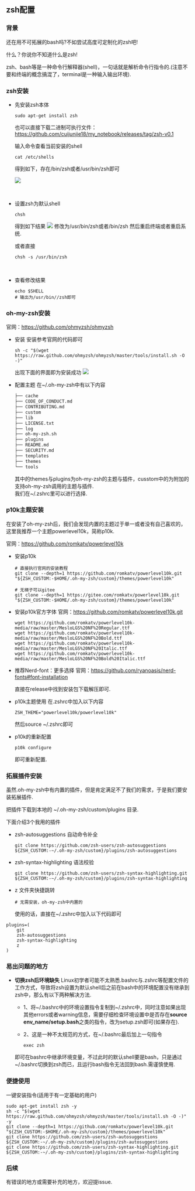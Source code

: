 ## zsh配置

### 背景

还在用不可拓展的bash吗?不如尝试高度可定制化的zsh吧!

什么？你说你不知道什么是zsh!

zsh、bash等是一种命令行解释器(shell)，一句话就是解析命令行指令的.(注意不要和终端的概念搞混了，terminal是一种输入输出环境).

### zsh安装

- 先安装zsh本体
  
  ```shell
  sudo apt-get install zsh
  ```

  也可以直接下载二进制可执行文件：https://github.com/cuijunjie18/my_notebook/releases/tag/zsh-v0.1
  
    输入命令查看当前安装的shell
  
  ```shell
  cat /etc/shells
  ```
  
    得到如下，存在/bin/zsh或者/usr/bin/zsh即可
  
    ![](images/a.png)
  
  <br>

- 设置zsh为默认shell
  
  ```shell
  chsh
  ```
  
  得到如下结果
  ![](images/b.png)
  修改为/usr/bin/zsh或者/bin/zsh
  然后重启终端或者重启系统.
  
  或者直接
  
  ```shell
  chsh -s /usr/bin/zsh
  ```
  
  <br>

- 查看修改结果
  
  ```shell
  echo $SHELL
  # 输出为/usr/bin//zsh即可
  ```

### oh-my-zsh安装

官网：https://github.com/ohmyzsh/ohmyzsh

- 安装
  安装参考官网的代码即可
  
  ```shell
  sh -c "$(wget https://raw.github.com/ohmyzsh/ohmyzsh/master/tools/install.sh -O -)"
  ```
  
  出现下面的界面即为安装成功
  ![](images/c.png)

- 配置主题
  在~/.oh-my-zsh中有以下内容
  
  ```txt
  ├── cache
  ├── CODE_OF_CONDUCT.md
  ├── CONTRIBUTING.md
  ├── custom
  ├── lib
  ├── LICENSE.txt
  ├── log
  ├── oh-my-zsh.sh
  ├── plugins
  ├── README.md
  ├── SECURITY.md
  ├── templates
  ├── themes
  └── tools
  ```
  
  其中的themes与plugins为oh-my-zsh的主题与插件，cusstom中的为附加的支持oh-my-zsh调用的主题与插件.  
  我们在~/.zshrc里可以进行选择.

### p10k主题安装

在安装了oh-my-zsh后，我们会发现内置的主题过于单一或者没有自己喜欢的，这里我推荐一个主题powerlevel10k，简称p10k.

官网：https://github.com/romkatv/powerlevel10k

- 安装p10k
  
  ```shell
  # 直接执行官网的安装教程
  git clone --depth=1 https://github.com/romkatv/powerlevel10k.git "${ZSH_CUSTOM:-$HOME/.oh-my-zsh/custom}/themes/powerlevel10k"
  
  # 无梯子可以gitee
  git clone --depth=1 https://gitee.com/romkatv/powerlevel10k.git "${ZSH_CUSTOM:-$HOME/.oh-my-zsh/custom}/themes/powerlevel10k"
  ```

- 安装p10k官方字体
  官网：https://github.com/romkatv/powerlevel10k.git
  
  ```shell
  wget https://github.com/romkatv/powerlevel10k-media/raw/master/MesloLGS%20NF%20Regular.ttf
  wget https://github.com/romkatv/powerlevel10k-media/raw/master/MesloLGS%20NF%20Bold.ttf
  wget https://github.com/romkatv/powerlevel10k-media/raw/master/MesloLGS%20NF%20Italic.ttf
  wget https://github.com/romkatv/powerlevel10k-media/raw/master/MesloLGS%20NF%20Bold%20Italic.ttf
  ```

- 推荐Nerd-font：更多选择
  官网：https://github.com/ryanoasis/nerd-fonts#font-installation
  
  直接在release中找到安装包下载解压即可.

- p10k主题使用
  在.zshrc中加入以下内容
  
  ```vim
  ZSH_THEME="powerlevel10k/powerlevel10k"
  ```
  
  然后source ~/.zshrc即可

- p10k的重新配置
  
  ```shell
  p10k configure
  ```
  
  即可重新配置.

### 拓展插件安装

虽然.oh-my-zsh中有内置的插件，但是肯定满足不了我们的需求，于是我们要安装拓展插件.

把插件下载到本地的 ~/.oh-my-zsh/custom/plugins 目录.

下面介绍3个我用的插件

- zsh-autosuggestions
  自动命令补全
  
  ```shell
  git clone https://github.com/zsh-users/zsh-autosuggestions ${ZSH_CUSTOM:-~/.oh-my-zsh/custom}/plugins/zsh-autosuggestions
  ```

- zsh-syntax-highlighting
  语法校验
  
  ```shell
  git clone https://github.com/zsh-users/zsh-syntax-highlighting.git ${ZSH_CUSTOM:-~/.oh-my-zsh/custom}/plugins/zsh-syntax-highlighting 
  ```

- z
  文件夹快捷跳转
  
  ```shell
  # 无需安装，oh-my-zsh中内置的
  ```
  
  使用的话，直接在~/.zshrc中加入以下代码即可

```vim
plugins=(
    git
    zsh-autosuggestions
    zsh-syntax-highlighting
    z
)
```

### 易出问题的地方

- **切换zsh后环境缺失**
  Linux初学者可能不太熟悉.bashrc与.zshrc等配置文件的工作方式，导致将zsh设置为默认shell后之前在bash中的环境配置没有继承到zsh中，那么有以下两种解决方法.
  
  - 1、将~/.bashrc中的环境设置指令复制到~/.zshrc中，同时注意如果出现其他errors或者warning信息，需要仔细检查环境设置中是否存在**source env_name/setup.bash**之类的指令，改为setup.zsh即可(如果存在).
  
  - 2、这是一种不太规范的方式，在~/.bashrc最后加上一句指令
    
    ```shell
    exec zsh
    ```
    
  即可在bashrc中继承环境变量，不过此时的默认shell要是bash，只是通过~/.bashrc切换到zsh而已，且运行bash指令无法回到bash.需谨慎使用.

### 便捷使用

一键安装指令(适用于有一定基础的用户)
```shell
sudo apt-get install zsh -y
sh -c "$(wget https://raw.github.com/ohmyzsh/ohmyzsh/master/tools/install.sh -O -)" -y
git clone --depth=1 https://github.com/romkatv/powerlevel10k.git "${ZSH_CUSTOM:-$HOME/.oh-my-zsh/custom}/themes/powerlevel10k"
git clone https://github.com/zsh-users/zsh-autosuggestions ${ZSH_CUSTOM:-~/.oh-my-zsh/custom}/plugins/zsh-autosuggestions
git clone https://github.com/zsh-users/zsh-syntax-highlighting.git ${ZSH_CUSTOM:-~/.oh-my-zsh/custom}/plugins/zsh-syntax-highlighting 
```

### 后续

有错误的地方或需要补充的地方，欢迎提issue.


